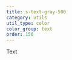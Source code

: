 ```yaml
---
title: s-text-gray-500
category: utils
util_type: color
color_group: text
order: 156
---
```

<div class="s-text-gray-500 s-bg-black">Text</div>